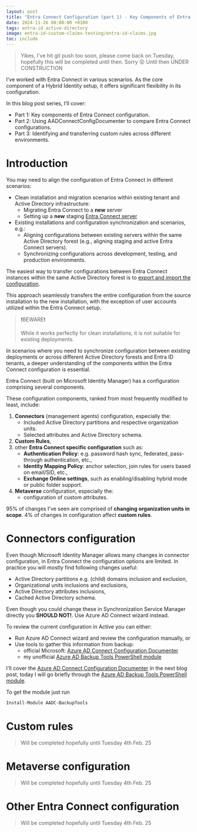 ```yaml
---
layout: post
title: "Entra Connect Configuration (part 1) - Key Components of Entra Connect Configuration"
date: 2024-11-26 08:00:00 +0100
tags: entra-id active-directory
image: entra-id-custom-claims-testing/entra-id-claims.jpg
toc: include
---
```


>
> Yikes, I've hit git push too soon, please come back on Tuesday, hopefully 
> this will be completed until then.
> Sorry 😲
> Until then
>  UNDER CONSTRUCTION 

I’ve worked with Entra Connect in various scenarios. As the core component of a Hybrid Identity setup, it offers significant flexibility in its configuration.

In this blog post series, I’ll cover:
- Part 1: Key components of Entra Connect configuration.
- Part 2: Using AADConnectConfigDocumenter to compare Entra Connect configurations.
- Part 3: Identifying and transferring custom rules across different environments.

# Introduction
You may need to align the configuration of Entra Connect in different scenarios:

- Clean installation and migration scenarios within existing tenant and Active Directory infrastructure:
    - Migrating Entra Connect to a **new** server
    - Setting up a **new** staging [Entra Connect server](https://learn.microsoft.com/en-us/entra/identity/hybrid/connect/how-to-connect-sync-staging-server)
- Existing installations and configuration synchronization and scenarios, e.g.:
    - Aligning configurations between existing servers within the same Active
  Directory forest (e.g., aligning staging and active Entra Connect servers).
    - Synchronizing configurations across development, testing, and production environments.

The easiest way to transfer configurations between Entra Connect instances within
the same Active Directory forest is to [export and import the
configuration](https://learn.microsoft.com/en-us/entra/identity/hybrid/connect/how-to-connect-import-export-config#import-microsoft-entra-connect-settings).

This approach seamlessly transfers the entire configuration from the source
installation to the new installation, with the exception of user accounts
utilized within the Entra Connect setup.

>:exclamation:BEWARE:exclamation:
>
> While it works perfectly for clean installations, it is not suitable for
> existing deployments.

In scenarios where you need to synchronize configuration between existing
deployments or across different Active Directory forests and Entra ID tenants, a
deeper understanding of the components within the Entra Connect configuration is
essential.

Entra Connect (built on Microsoft Identity Manager) has a configuration
comprising several components. 

These configuration components, ranked from most frequently modified to least, include:
1. **Connectors** (management agents) configuration, especially the: 
    - Included Active Directory partitions and respective organization units.
    - Selected attributes and Active Directory schema.
2. **Custom Rules**,
3. other **Entra Connect specific configuration** such as:
    - **Authentication Policy**: e.g. password hash sync, federated, pass-through authentication, etc.,
    - **Identity Mapping Policy**: anchor selection, join rules for users based on email/SID, etc.,
    - **Exchange Online settings**, such as enabling/disabling hybrid mode or public folder support.
4. **Metaverse** configuration, especially the:
    - configuration of custom attributes.

95% of changes I've seen are comprised of **changing organization units in scope**.
4% of changes in configuration affect **custom rules**.

# Connectors configuration
Even though Microsoft Identity Manager allows many changes in connector
configuration, in Entra Connect the configuration options are limited. In
practice you will mostly find following changes useful:
- Active Directory partitions e.g. (child) domains inclusion and exclusion,
- Organizational units inclusions and exclusions,
- Active Directory attributes inclusions,
- Cached Active Directory schema.

Even though you could change these in Synchronization Service Manager directly you
**SHOULD NOT!**. Use Azure AD Connect wizard instead.

To review the current configuration in Active you can either:
- Run Azure AD Connect wizard and review the configuration manually, or
- Use tools to gather this information from backup:
    - official Microsoft: [Azure AD Connect Configuration Documenter](https://github.com/microsoft/AADConnectConfigDocumenter)
    - my unofficial [Azure AD Backup Tools PowerShell module](fixme)

I'll cover the [Azure AD Connect Configuration
Documenter](https://github.com/microsoft/AADConnectConfigDocumenter) in the next
blog post, today I will go briefly through the [Azure AD Backup Tools PowerShell
module](fixme).

To get the module just run
```PowerShell
Install-Module AADC-BackupTools
```

# Custom rules
> Will be completed hopefully until Tuesday 4th Feb. 25


# Metaverse configuration 
> Will be completed hopefully until Tuesday 4th Feb. 25

# Other Entra Connect configuration
> Will be completed hopefully until Tuesday 4th Feb. 25

